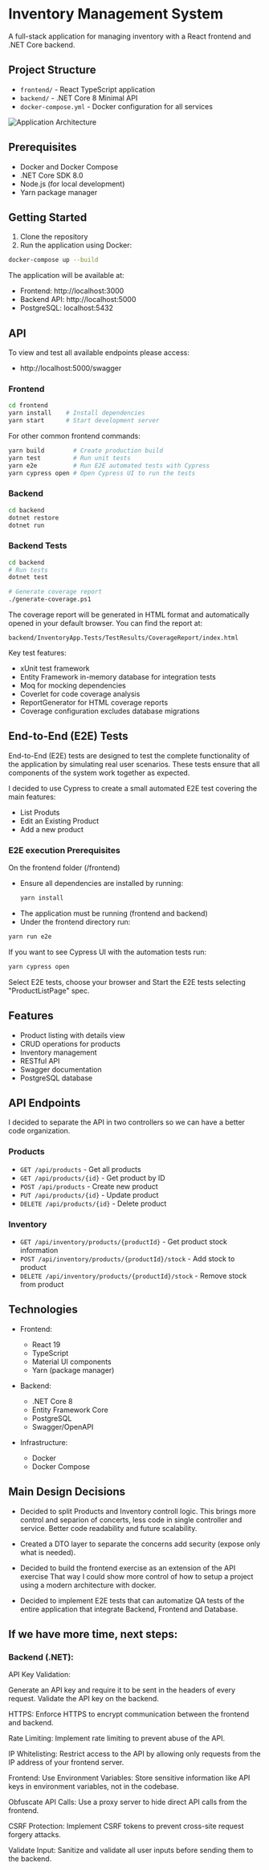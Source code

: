 # Inventory Management System

A full-stack application for managing inventory with a React frontend and .NET Core backend.

## Project Structure

- `frontend/` - React TypeScript application
- `backend/` - .NET Core 8 Minimal API
- `docker-compose.yml` - Docker configuration for all services

![Application Architecture](otherAssets/projectArchitecture.png)

## Prerequisites

- Docker and Docker Compose
- .NET Core SDK 8.0
- Node.js (for local development)
- Yarn package manager

## Getting Started

1. Clone the repository
2. Run the application using Docker:

```bash
docker-compose up --build
```

The application will be available at:
- Frontend: http://localhost:3000
- Backend API: http://localhost:5000
- PostgreSQL: localhost:5432

## API
To view and test all available endpoints please access:
- http://localhost:5000/swagger

### Frontend

```bash
cd frontend
yarn install    # Install dependencies
yarn start      # Start development server
```

For other common frontend commands:
```bash
yarn build        # Create production build
yarn test         # Run unit tests
yarn e2e          # Run E2E automated tests with Cypress
yarn cypress open # Open Cypress UI to run the tests
```

### Backend

```bash
cd backend
dotnet restore
dotnet run
```

### Backend Tests

```bash
cd backend
# Run tests
dotnet test

# Generate coverage report
./generate-coverage.ps1
```

The coverage report will be generated in HTML format and automatically opened in your default browser. You can find the report at:
```
backend/InventoryApp.Tests/TestResults/CoverageReport/index.html
```

Key test features:
- xUnit test framework
- Entity Framework in-memory database for integration tests
- Moq for mocking dependencies
- Coverlet for code coverage analysis
- ReportGenerator for HTML coverage reports
- Coverage configuration excludes database migrations

## End-to-End (E2E) Tests

End-to-End (E2E) tests are designed to test the complete functionality of the application by simulating real user scenarios. These tests ensure that all components of the system work together as expected.

I decided to use Cypress to create a small automated E2E test covering the main features:
- List Produts
- Edit an Existing Product
- Add a new product

### E2E execution Prerequisites
On the frontend folder (/frontend)
- Ensure all dependencies are installed by running:
  ```bash
  yarn install
- The application must be running (frontend and backend)
- Under the frontend directory run: 
```bash
yarn run e2e
```

If you want to see Cypress UI with the automation tests run:
```bash
yarn cypress open
```
Select E2E tests, choose your browser and Start the E2E tests selecting "ProductListPage" spec.


## Features

- Product listing with details view
- CRUD operations for products
- Inventory management
- RESTful API
- Swagger documentation
- PostgreSQL database

## API Endpoints
I decided to separate the API in two controllers so we can have a better
code organization.

### Products
- `GET /api/products` - Get all products
- `GET /api/products/{id}` - Get product by ID
- `POST /api/products` - Create new product
- `PUT /api/products/{id}` - Update product
- `DELETE /api/products/{id}` - Delete product

### Inventory
- `GET /api/inventory/products/{productId}` - Get product stock information
- `POST /api/inventory/products/{productId}/stock` - Add stock to product
- `DELETE /api/inventory/products/{productId}/stock` - Remove stock from product

## Technologies

- Frontend:
  - React 19
  - TypeScript
  - Material UI components
  - Yarn (package manager)
  
- Backend:
  - .NET Core 8
  - Entity Framework Core
  - PostgreSQL
  - Swagger/OpenAPI

- Infrastructure:
  - Docker
  - Docker Compose

## Main Design Decisions

- Decided to split Products and Inventory controll logic.
  This brings more control and separion of concerts, less code in single controller and service. Better code readability and future scalability.

- Created a DTO layer to separate the concerns add security (expose only what is needed).

- Decided to build the frontend exercise as an extension of the API exercise
  That way I could show more control of how to setup a project using a modern architecture with docker.

- Decided to implement E2E tests that can automatize QA tests of the entire application that integrate Backend, Frontend and Database.

## If we have more time, next steps:

### Backend (.NET):
API Key Validation:

Generate an API key and require it to be sent in the headers of every request.
Validate the API key on the backend.

HTTPS:
Enforce HTTPS to encrypt communication between the frontend and backend.

Rate Limiting:
Implement rate limiting to prevent abuse of the API.

IP Whitelisting:
Restrict access to the API by allowing only requests from the IP address of your frontend server.

Frontend:
Use Environment Variables:
Store sensitive information like API keys in environment variables, not in the codebase.

Obfuscate API Calls:
Use a proxy server to hide direct API calls from the frontend.

CSRF Protection:
Implement CSRF tokens to prevent cross-site request forgery attacks.

Validate Input:
Sanitize and validate all user inputs before sending them to the backend.

